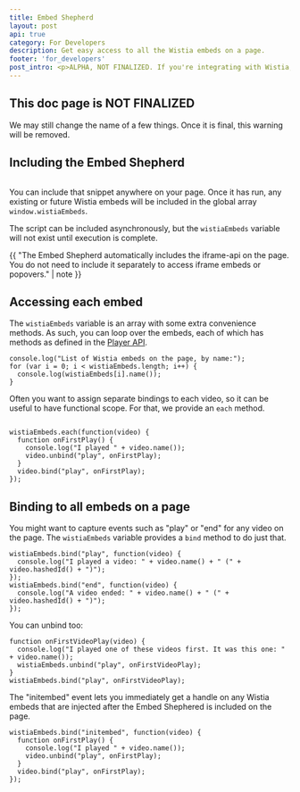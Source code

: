 ```yaml
---
title: Embed Shepherd
layout: post
api: true
category: For Developers
description: Get easy access to all the Wistia embeds on a page.
footer: 'for_developers'
post_intro: <p>ALPHA, NOT FINALIZED. If you're integrating with Wistia, you might not know where to start. How do you find all the Wistia embeds on the page? Can I bind to iframes and popovers? What if they're injected asynchronously?</p><p>The Embed Shepherd script provides a global list of all the Wistia embeds on the page, along with convenient functions to bind to all of them.</p>
---
```


## This doc page is NOT FINALIZED

We may still change the name of a few things. Once it is final, this warning will be removed.


## Including the Embed Shepherd

<pre><script src="http://fast.wistia.com/static/embed_shepherd-v1.js"></script></pre>

You can include that snippet anywhere on your page. Once it has run, any existing or future Wistia embeds will be included in the global array `window.wistiaEmbeds`.

The script can be included asynchronously, but the `wistiaEmbeds` variable will not exist until execution is complete.

{{ "The Embed Shepherd automatically includes the iframe-api on the page. You do not need to include it separately to access iframe embeds or popovers." | note }}


## Accessing each embed

The `wistiaEmbeds` variable is an array with some extra convenience methods. As such, you can loop over the embeds, each of which has methods as defined in the [Player API](/player-api).

<pre><code class="language-javascript">console.log("List of Wistia embeds on the page, by name:");
for (var i = 0; i < wistiaEmbeds.length; i++) {
  console.log(wistiaEmbeds[i].name());
}</code></pre>

Often you want to assign separate bindings to each video, so it can be useful to have functional scope. For that, we provide an `each` method.

<pre><code class="language-javascript">
wistiaEmbeds.each(function(video) {
  function onFirstPlay() {
    console.log("I played " + video.name());
    video.unbind("play", onFirstPlay);
  }
  video.bind("play", onFirstPlay);
});
</code></pre>



## Binding to all embeds on a page

You might want to capture events such as "play" or "end" for any video on the page. The `wistiaEmbeds` variable provides a `bind` method to do just that.

<pre><code class="language-javascript">wistiaEmbeds.bind("play", function(video) {
  console.log("I played a video: " + video.name() + " (" + video.hashedId() + ")");
});
wistiaEmbeds.bind("end", function(video) {
  console.log("A video ended: " + video.name() + " (" + video.hashedId() + ")");
});</code></pre>

You can unbind too:

<pre><code class="language-javascript">function onFirstVideoPlay(video) {
  console.log("I played one of these videos first. It was this one: " + video.name());
  wistiaEmbeds.unbind("play", onFirstVideoPlay);
}
wistiaEmbeds.bind("play", onFirstVideoPlay);</code></pre>

The "initembed" event lets you immediately get a handle on any Wistia embeds that are injected after the Embed Shephered is included on the page.

<pre><code class="language-javascript">wistiaEmbeds.bind("initembed", function(video) {
  function onFirstPlay() {
    console.log("I played " + video.name());
    video.unbind("play", onFirstPlay);
  }
  video.bind("play", onFirstPlay);
});</code></pre>
